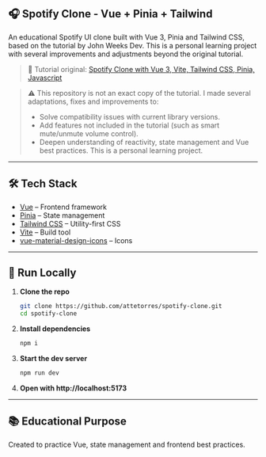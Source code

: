 ## 🎧 Spotify Clone - Vue + Pinia + Tailwind

An educational Spotify UI clone built with Vue 3, Pinia and Tailwind CSS, based on the tutorial by John Weeks Dev.
This is a personal learning project with several improvements and adjustments beyond the original tutorial.

> 🔗 Tutorial original: [Spotify Clone with Vue 3, Vite, Tailwind CSS, Pinia, Javascript](https://www.youtube.com/watch?v=ZzuqwqP1wAQ)


> ⚠️ This repository is not an exact copy of the tutorial. I made several adaptations, fixes and improvements to:
>- Solve compatibility issues with current library versions.
>- Add features not included in the tutorial (such as smart mute/unmute volume control).
>- Deepen understanding of reactivity, state management and Vue best practices.
>This is a personal learning project.

---
## 🛠 Tech Stack
- [Vue](https://vuejs.org/) – Frontend framework  
- [Pinia](https://pinia.vuejs.org/) – State management  
- [Tailwind CSS](https://tailwindcss.com/) – Utility-first CSS  
- [Vite](https://vitejs.dev/) – Build tool  
- [vue-material-design-icons](https://github.com/robcresswell/vue-material-design-icons) – Icons  

--- 

## 🚀 Run Locally

1. **Clone the repo**
    ```bash
    git clone https://github.com/attetorres/spotify-clone.git
    cd spotify-clone
    ```
2. **Install dependencies**
    ```bash
    npm i
    ```
3. **Start the dev server**
    ```bash
    npm run dev
    ```
4. **Open with http://localhost:5173**

---

## 📚 Educational Purpose

Created to practice Vue, state management and frontend best practices.
